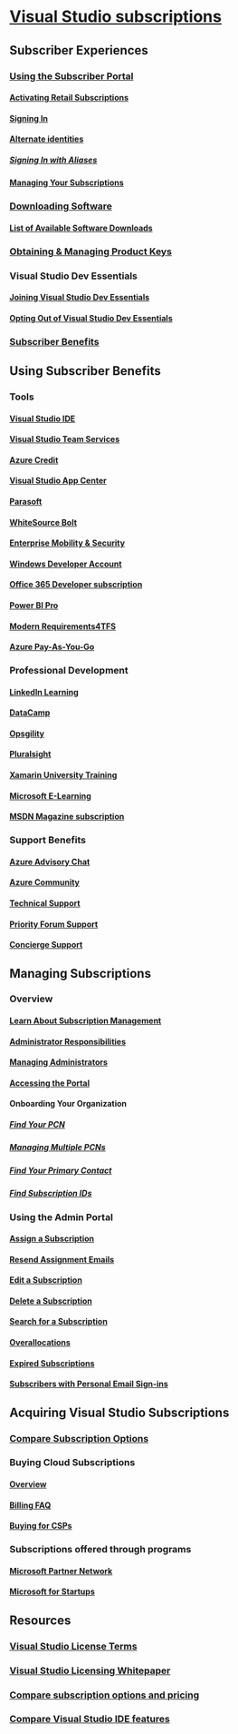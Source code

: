 # [Visual Studio subscriptions](index.md)
## Subscriber Experiences
### [Using the Subscriber Portal](using-the-subscriber-portal.md)
#### [Activating Retail Subscriptions](activate-store-subscriptions.md)
#### [Signing In](signing-in.md)
#### [Alternate identities](vs-alternate-identity.md)
##### [Signing In with Aliases](aliasing.md)
#### [Managing Your Subscriptions](manage-vs-subscriptions.md)
### [Downloading Software](subscriber-downloads.md)
#### [List of Available Software Downloads](software-download-list.md)
### [Obtaining & Managing Product Keys](product-keys.md)
### Visual Studio Dev Essentials
#### [Joining Visual Studio Dev Essentials](join-dev-essentials.md)
#### [Opting Out of Visual Studio Dev Essentials](leave-vsde.md)
### [Subscriber Benefits](subscriber-benefits.md)
## Using Subscriber Benefits
### Tools
#### [Visual Studio IDE ](vs-ide-benefit.md)
#### [Visual Studio Team Services](vs-vsts.md)
#### [Azure Credit](vs-azure.md)
#### [Visual Studio App Center](vs-visual-studio-app-center.md)
#### [Parasoft ](vs-parasoft.md)
#### [WhiteSource Bolt](vs-whitesource.md)
#### [Enterprise Mobility & Security](vs-ems.md)
#### [Windows Developer Account](vs-windows-dev.md)
#### [Office 365 Developer subscription](vs-office-dev.md)
#### [Power BI Pro ](vs-pbi.md)
#### [Modern Requirements4TFS](vs-modernreq.md)
#### [Azure Pay-As-You-Go](vs-azure-payg.md)
### Professional Development
#### [LinkedIn Learning](vs-linkedin-learning.md)
#### [DataCamp](vs-datacamp.md)
#### [Opsgility](vs-opsgility.md)
#### [Pluralsight](vs-pluralsight.md)
#### [Xamarin University Training](vs-xamarin.md)
#### [Microsoft E-Learning](vs-elearn.md)
#### [MSDN Magazine subscription](vs-msdn.md)
### Support Benefits
#### [Azure Advisory Chat](vs-azure-advisory-chat.md)
#### [Azure Community](vs-azure-community.md)
#### [Technical Support](vs-tech-support.md)
#### [Priority Forum Support](vs-priority-support.md)
#### [Concierge Support](vs-concierge-chat.md)
## Managing Subscriptions
### Overview
#### [Learn About Subscription Management](subscription-management-info.md)
#### [Administrator Responsibilities](admin-responsibilities.md)
#### [Managing Administrators](managing-admins.md)
#### [Accessing the Portal](access-admin-portal.md)
#### Onboarding Your Organization
##### [Find Your PCN](find-pcn.md)
##### [Managing Multiple PCNs](multiple-pcns.md)
##### [Find Your Primary Contact](find-primary-contact.md)
##### [Find Subscription IDs](find-subscription-id.md)
### Using the Admin Portal
#### [Assign a Subscription](assign-license.md)
#### [Resend Assignment Emails](resend-assignment-email.md)
#### [Edit a Subscription](edit-license.md)
#### [Delete a Subscription](delete-license.md)
#### [Search for a Subscription](search-license.md)
#### [Overallocations](handle-overclaimed-license.md)
#### [Expired Subscriptions](handle-expired-license.md)
#### [Subscribers with Personal Email Sign-ins](personal-email-sign-ins.md)
## Acquiring Visual Studio Subscriptions
### [Compare Subscription Options](https://www.visualstudio.com/vs/pricing)
### Buying Cloud Subscriptions
#### [Overview](vscloud-overview.md)
#### [Billing FAQ](vscloud-billing-faq.md)
#### [Buying for CSPs](vscloud-csp.md)
### Subscriptions offered through programs
#### [Microsoft Partner Network](program-mpn.md)
#### [Microsoft for Startups](program-startups.md)
## Resources
### [Visual Studio License Terms](vs-license-terms.md)
### [Visual Studio Licensing Whitepaper](http://aka.ms/vslicensing)
### [Compare subscription options and pricing](https://www.visualstudio.com/vs/pricing)
### [Compare Visual Studio IDE features](https://www.visualstudio.com/vs/compare)
